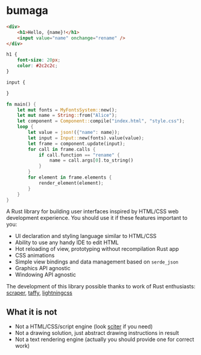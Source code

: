 # bumaga

```html
<div>
    <h1>Hello, {name}!</h1>
    <input value="name" onchange="rename" />
</div>
```

```css
h1 {
    font-size: 20px;
    color: #2c2c2c;
}

input {

}
```

```rust
fn main() {
    let mut fonts = MyFontsSystem::new();
    let mut name = String::from("Alice");
    let component = Component::compile("index.html", "style.css");
    loop {
        let value = json!({"name": name});
        let input = Input::new(fonts).value(value);
        let frame = component.update(input);
        for call in frame.calls {
            if call.function == "rename" {
                name = call.args[0].to_string()
            }
        }
        for element in frame.elements {
            render_element(element);
        }
    }
}
```

A Rust library for building user interfaces inspired by HTML/CSS web development experience.
You should use it if these features important to you:

+ UI declaration and styling language similar to HTML/CSS
+ Ability to use any handy IDE to edit HTML
+ Hot reloading of view, prototyping without recompilation Rust app
+ CSS animations
+ Simple view bindings and data management based on `serde_json`
+ Graphics API agnostic
+ Windowing API agnostic

The development of this library possible thanks to work of Rust enthusiasts: 
[scraper](https://github.com/causal-agent/scraper), 
[taffy](https://github.com/DioxusLabs/taffy), 
[lightningcss](https://github.com/parcel-bundler/lightningcss)

## What it is not

+ Not a HTML/CSS/script engine (look [sciter](https://github.com/sciter-sdk/rust-sciter) if you need)
+ Not a drawing solution, just abstract drawing instructions in result
+ Not a text rendering engine (actually you should provide one for correct work)
